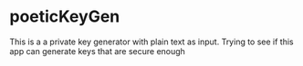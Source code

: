 # poeticKeyGen
This is a a private key generator with plain text as input. Trying to see if this app can generate keys that are secure enough
